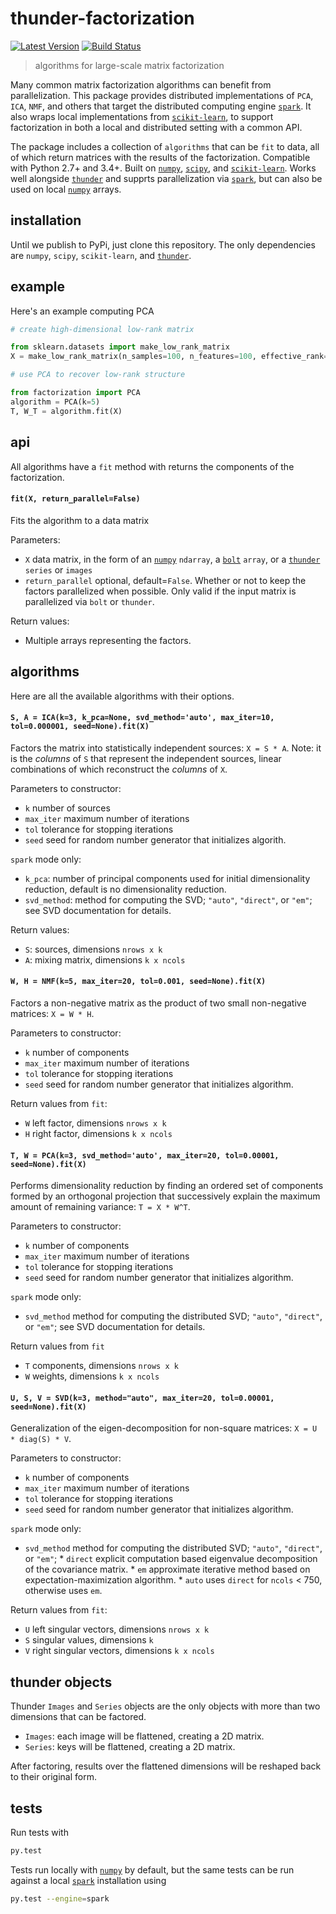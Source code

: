 # thunder-factorization

[![Latest Version](https://img.shields.io/pypi/v/thunder-factorization.svg?style=flat-square)](https://pypi.python.org/pypi/thunder-factorization)
[![Build Status](https://img.shields.io/travis/thunder-project/thunder-factorization/master.svg?style=flat-square)](https://travis-ci.org/thunder-project/thunder-factorization)

> algorithms for large-scale matrix factorization

Many common matrix factorization algorithms can benefit from parallelization. This package provides distributed implementations of `PCA`, `ICA`, `NMF`, and others that target the distributed computing engine [`spark`](https://github.com/apache/spark). It also wraps local implementations from [`scikit-learn`](https://github.com/scikit-learn/scikit-learn), to support factorization in both a local and distributed setting with a common API.

The package includes a collection of `algorithms` that can be `fit` to data, all of which return matrices with the results of the factorization. Compatible with Python 2.7+ and 3.4+. Built on [`numpy`](https://github.com/numpy/numpy), [`scipy`](https://github.com/scipy/scipy), and [`scikit-learn`](https://github.com/scikit-learn/scikit-learn). Works well alongside [`thunder`](https://github.com/thunder-project/thunder) and supprts parallelization via [`spark`](https://github.com/apache/spark), but can also be used on local [`numpy`](https://github.com/numpy/numpy) arrays.

## installation
Until we publish to PyPi, just clone this repository. The only dependencies are `numpy`, `scipy`, `scikit-learn`, and [`thunder`](https://github.com/thunder-project/thunder).

## example

Here's an example computing PCA

```python
# create high-dimensional low-rank matrix

from sklearn.datasets import make_low_rank_matrix
X = make_low_rank_matrix(n_samples=100, n_features=100, effective_rank=5)

# use PCA to recover low-rank structure

from factorization import PCA
algorithm = PCA(k=5)
T, W_T = algorithm.fit(X)
```

## api

All algorithms have a `fit` method with returns the components of the factorization.

#### `fit(X, return_parallel=False)`

Fits the algorithm to a data matrix

Parameters:
- `X` data matrix, in the form of an [`numpy`](https://github.com/numpy/numpy) `ndarray`, a [`bolt`](https://github.com/bolt-project/bolt) `array`, or a [`thunder`](https://github.com/thunder-project/thunder) `series` or `images`
- `return_parallel` optional, default=`False`. Whether or not to keep the factors parallelized when possible. Only valid if the input matrix is parallelized via `bolt` or `thunder`.

Return values:
- Multiple arrays representing the factors.

## algorithms

Here are all the available algorithms with their options.

#### `S, A = ICA(k=3, k_pca=None, svd_method='auto', max_iter=10, tol=0.000001, seed=None).fit(X)`
Factors the matrix into statistically independent sources: `X = S * A`. Note: it is the *columns* of `S` that represent the independent sources, linear combinations of which reconstruct the *columns* of `X`.

Parameters to constructor:
- `k` number of sources
- `max_iter` maximum number of iterations
- `tol` tolerance for stopping iterations
- `seed` seed for random number generator that initializes algorith.

`spark` mode only:
- `k_pca`: number of principal components used for initial dimensionality reduction,
   default is no dimensionality reduction.
- `svd_method`: method for computing the SVD; `"auto"`, `"direct"`, or `"em"`; see
   SVD documentation for details.

Return values:
- `S`: sources, dimensions `nrows x k`
- `A`: mixing matrix, dimensions `k x ncols`

#### `W, H = NMF(k=5, max_iter=20, tol=0.001, seed=None).fit(X)`
Factors a non-negative matrix as the product of two small non-negative matrices: `X = W * H`.

Parameters to constructor:
- `k` number of components
- `max_iter` maximum number of iterations
- `tol` tolerance for stopping iterations
- `seed` seed for random number generator that initializes algorithm.

Return values from `fit`:
- `W` left factor, dimensions `nrows x k`
- `H` right factor, dimensions `k x ncols`

#### `T, W = PCA(k=3, svd_method='auto', max_iter=20, tol=0.00001, seed=None).fit(X)`
Performs dimensionality reduction by finding an ordered set of components formed by an orthogonal projection
that successively explain the maximum amount of remaining variance: `T = X * W^T`.

Parameters to constructor:
- `k` number of components
- `max_iter` maximum number of iterations
- `tol` tolerance for stopping iterations
- `seed` seed for random number generator that initializes algorithm.

`spark` mode only:
- `svd_method` method for computing the distributed SVD; `"auto"`, `"direct"`, or `"em"`; see
   SVD documentation for details.

Return values from `fit`
- `T` components, dimensions `nrows x k`
- `W` weights, dimensions `k x ncols`


#### `U, S, V = SVD(k=3, method="auto", max_iter=20, tol=0.00001, seed=None).fit(X)`
Generalization of the eigen-decomposition for non-square matrices: `X = U * diag(S) * V`.

Parameters to constructor:
- `k` number of components
- `max_iter` maximum number of iterations
- `tol` tolerance for stopping iterations
- `seed` seed for random number generator that initializes algorithm.

`spark` mode only:
- `svd_method` method for computing the distributed SVD; `"auto"`, `"direct"`, or `"em"`;
      * `direct` explicit computation based eigenvalue decomposition of the covariance matrix.
      * `em` approximate iterative method based on expectation-maximization algorithm.
      * `auto` uses `direct` for `ncols` < 750, otherwise uses `em`.

Return values from `fit`:
- `U` left singular vectors, dimensions `nrows x k`
- `S` singular values, dimensions `k`
- `V` right singular vectors, dimensions `k x ncols`

## thunder objects
Thunder `Images` and `Series` objects are the only objects with more than two dimensions that can be factored.
* `Images`: each image will be flattened, creating a 2D matrix.
* `Series`: keys will be flattened, creating a 2D matrix.

After factoring, results over the flattened dimensions will be reshaped back to their original form.

## tests

Run tests with

```bash
py.test
```

Tests run locally with [`numpy`](https://github.com/numpy/numpy) by default, but the same tests can be run against a local [`spark`](https://github.com/apache/spark) installation using

```bash
py.test --engine=spark
```
